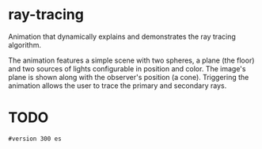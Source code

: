 # ray-tracing

Animation that dynamically explains and demonstrates the ray tracing algorithm.

The animation features a simple scene with two spheres, a plane (the floor) and two sources of lights configurable in position and color. The image's plane is shown along with the observer's position (a cone). Triggering the animation allows the user to trace the primary and secondary rays.

# TODO

```
#version 300 es
```

